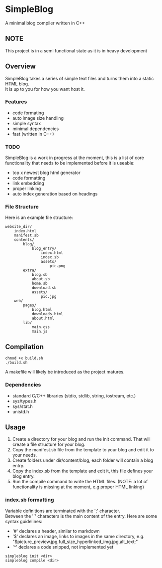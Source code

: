 # SimpleBlog
A minimal blog compiler written in C++
## NOTE
This project is in a semi functional state as it is in heavy development
## Overview
SimpleBlog takes a series of simple text files and turns them into a static HTML blog.<br>
It is up to you for how you want host it.
### Features
- code formating
- auto image size handling
- simple syntax
- minimal dependencies
- fast (written in C++)

### TODO
SimpleBlog is a work in progress at the moment, this is a list of core functionality that needs to be implemented before it is useable:
- top x newest blog html generator
- code formatting
- link embedding
- proper linking
- auto index generation based on headings


### File Structure
Here is an example file structure:
```
website_dir/
	index.html
	manifest.sb
	contents/
		blog/
			blog_entry/
				index.html
				index.sb
				assets/
					pic.png
		extra/
			blog.sb
			about.sb
			home.sb
			download.sb
			assets/
				pic.jpg
	web/
		pages/
			blog.html
			downloads.html
			about.html
		lib/
			main.css
			main.js
```			
## Compilation 
```
chmod +x build.sh
./build.sh

```
A makefile will likely be introduced as the project matures.
### Dependencies
- standard C/C++ libraries (stdio, stdlib, string, iostream, etc.)
- sys/types.h
- sys/stat.h
- unistd.h

## Usage
1. Create a directory for your blog and run the init command. That will create a file structure for your blog. 
2. Copy the manifest.sb file from the template to your blog and edit it to your needs.
3. Create folders under dir/content/blog, each folder will contain a blog entry.
4. Copy the index.sb from the template and edit it, this file defines your blog entry.
5. Run the compile command to write the HTML files. (NOTE: a lot of functionality is missing at the moment, e.g proper HTML linking)
### index.sb formatting
Variable definitions are terminated with the ';' character.<br>
Between the '`' characters is the main content of the entry. Here are some syntax guidelines:
- '#' declares a header, similar to markdown
- '$' declares an image, links to images in the same directory, e.g. "$picture_preview.jpg,full_size_hyperlinked_img.jpg,alt_text;"
- '^' declares a code snipped, not implemented yet
```
simpleblog init <dir>
simpleblog compile <dir>
```
